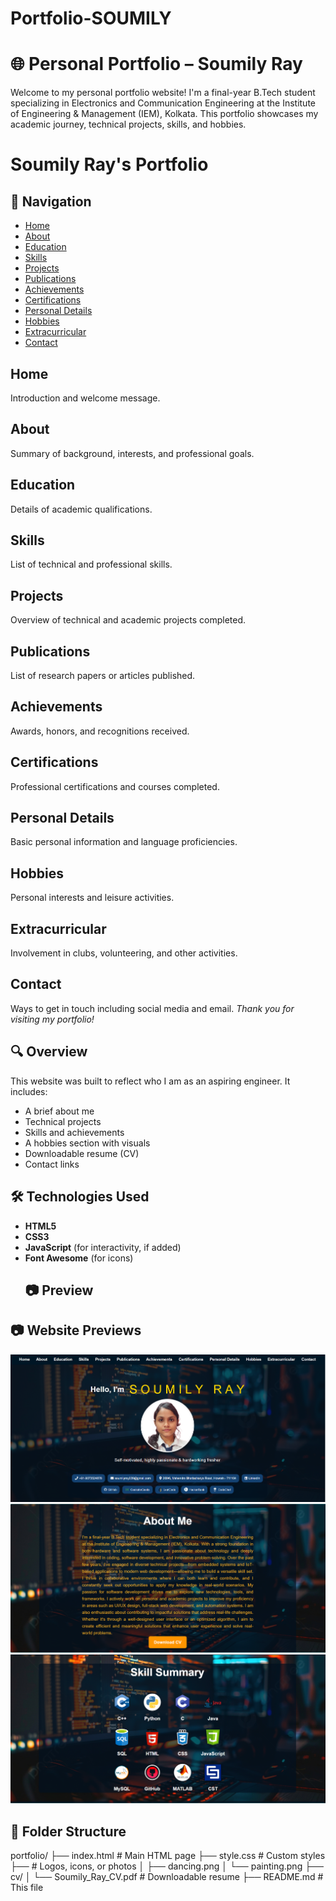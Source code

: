 # Portfolio-SOUMILY
# 🌐 Personal Portfolio – Soumily Ray

Welcome to my personal portfolio website! I'm a final-year B.Tech student specializing in Electronics and Communication Engineering at the Institute of Engineering & Management (IEM), Kolkata. This portfolio showcases my academic journey, technical projects, skills, and hobbies.
# Soumily Ray's Portfolio

## 🚀 Navigation

- [Home](#home)  
- [About](#about)  
- [Education](#education)  
- [Skills](#skills)  
- [Projects](#projects)  
- [Publications](#publications)  
- [Achievements](#achievements)  
- [Certifications](#certifications)  
- [Personal Details](#personal-details)  
- [Hobbies](#hobbies)  
- [Extracurricular](#extracurricular)  
- [Contact](#contact)
## Home
Introduction and welcome message.
## About
Summary of background, interests, and professional goals.
## Education
Details of academic qualifications.
## Skills
List of technical and professional skills.
## Projects
Overview of technical and academic projects completed.
## Publications
List of research papers or articles published.
## Achievements
Awards, honors, and recognitions received.
## Certifications
Professional certifications and courses completed.
## Personal Details
Basic personal information and language proficiencies.
## Hobbies
Personal interests and leisure activities.
## Extracurricular
Involvement in clubs, volunteering, and other activities.
## Contact
Ways to get in touch including social media and email.
*Thank you for visiting my portfolio!*

## 🔍 Overview

This website was built to reflect who I am as an aspiring engineer. It includes:

- A brief about me
- Technical projects 
- Skills and achievements
- A hobbies section with visuals
- Downloadable resume (CV)
- Contact links 

## 🛠️ Technologies Used

- **HTML5**
- **CSS3**
- **JavaScript** (for interactivity, if added)
- **Font Awesome** (for icons)
  ## 📷 Preview

## 📷 Website Previews

![Preview 1](preview/preview1.png)  
![Preview 2](preview/preview2.png)  
![Preview 3](preview/preview3.png)



## 📁 Folder Structure
portfolio/
├── index.html # Main HTML page
├── style.css # Custom styles
├── # Logos, icons, or photos
│ ├── dancing.png
│ └── painting.png
├── cv/
│ └── Soumily_Ray_CV.pdf # Downloadable resume
├── README.md # This file
